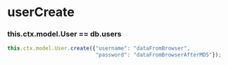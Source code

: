 # userCreate

### this.ctx.model.User == db.users

```javascript
this.ctx.model.User.create({"username": "dataFromBrowser", 
                            "password": "dataFromBrowserAfterMD5"});
```

